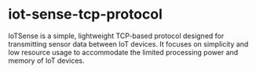 # iot-sense-tcp-protocol
IoTSense is a simple, lightweight TCP-based protocol designed for transmitting sensor data between IoT devices. It focuses on simplicity and low resource usage to accommodate the limited processing power and memory of IoT devices.
